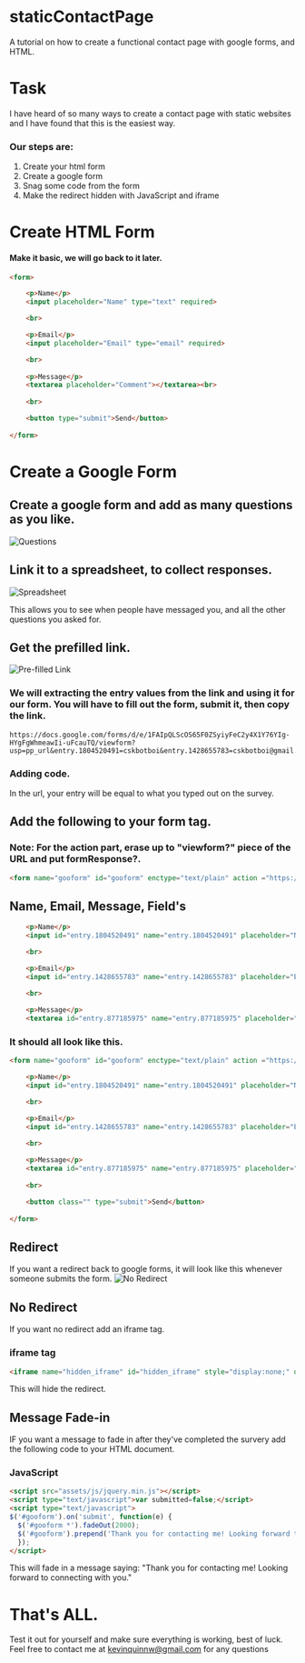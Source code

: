 # staticContactPage
A tutorial on how to create a functional contact page with google forms, and HTML.

# Task 
I have heard of so many ways to create a contact page with static websites and I have found that this is the easiest way. 

### Our steps are:
1. Create your html form
2. Create a google form
3. Snag some code from the form 
4. Make the redirect hidden with JavaScript and iframe

# Create HTML Form 
#### Make it basic, we will go back to it later.

```html 
<form>

    <p>Name</p>
    <input placeholder="Name" type="text" required>

    <br>

    <p>Email</p>
    <input placeholder="Email" type="email" required>

    <br>
    
    <p>Message</p>
    <textarea placeholder="Comment"></textarea><br>
    
    <br>

    <button type="submit">Send</button>
  
</form>
```

# Create a Google Form 

## Create a google form and add as many questions as you like.
![Questions](questions.png "Optional Title")

## Link it to a spreadsheet, to collect responses.
![Spreadsheet](spreadsheet.png "Optional Title")

This allows you to see when people have messaged you, and all the other questions you asked for.

## Get the prefilled link.
![Pre-filled Link](pre-filled-link.png "Optional Title")

### We will extracting the entry values from the link and using it for our form. You will have to fill out the form, submit it, then copy the link.

```
https://docs.google.com/forms/d/e/1FAIpQLScOS65F0ZSyiyFeC2y4X1Y76YIg-HYgFgWhmeawIi-uFcauTQ/viewform?usp=pp_url&entry.1804520491=cskbotboi&entry.1428655783=cskbotboi@gmail.com&entry.877185975=Hello!
```

### Adding code. 
In the url, your entry will be equal to what you typed out on the survey. 

## Add the following to your form tag.

### Note: For the action part, erase up to "viewform?" piece of the URL and put formResponse?. 

```html 
<form name="gooform" id="gooform" enctype="text/plain" action ="https://docs.google.com/forms/d/e/1FAIpQLScOS65F0ZSyiyFeC2y4X1Y76YIg-HYgFgWhmeawIi-uFcauTQ/formResponse?" target ="hidden_iframe" onsubmit="submitted=true;">
```

## Name, Email, Message, Field's
```html
    <p>Name</p>
    <input id="entry.1804520491" name="entry.1804520491" placeholder="Name" type="text" required>

    <br>

    <p>Email</p>
    <input id="entry.1428655783" name="entry.1428655783" placeholder="Email" type="email" required>

    <br>
    
    <p>Message</p>
    <textarea id="entry.877185975" name="entry.877185975" placeholder="Comment"></textarea><br>
```


### It should all look like this. 
```html 
<form name="gooform" id="gooform" enctype="text/plain" action ="https://docs.google.com/forms/d/e/1FAIpQLScOS65F0ZSyiyFeC2y4X1Y76YIg-HYgFgWhmeawIi-uFcauTQ/formResponse?" target ="hidden_iframe" onsubmit="submitted=true;">

    <p>Name</p>
    <input id="entry.1804520491" name="entry.1804520491" placeholder="Name" type="text" required>

    <br>

    <p>Email</p>
    <input id="entry.1428655783" name="entry.1428655783" placeholder="Email" type="email" required>

    <br>
    
    <p>Message</p>
    <textarea id="entry.877185975" name="entry.877185975" placeholder="Comment"></textarea><br>
    
    <br>

    <button class="" type="submit">Send</button>
  
</form>
```

## Redirect 
If you want a redirect back to google forms, it will look like this whenever someone submits the form. 
![No Redirect](no-redirect.png "Optional Title")

## No Redirect
If you want no redirect add an iframe tag.

### iframe tag
```html
<iframe name="hidden_iframe" id="hidden_iframe" style="display:none;" onload="if(submitted) {}"></iframe>
```
This will hide the redirect.

## Message Fade-in
IF you want a message to fade in after they've completed the survery add the following code to your HTML document.
    
### JavaScript 
```html 
<script src="assets/js/jquery.min.js"></script>
<script type="text/javascript">var submitted=false;</script>
<script type="text/javascript">
$('#gooform').on('submit', function(e) {
  $('#gooform *').fadeOut(2000);
  $('#gooform').prepend('Thank you for contacting me! Looking forward to connecting with you.');
  });
</script>
```
This will fade in a message saying: "Thank you for contacting me! Looking forward to connecting with you." 

# That's ALL. 
Test it out for yourself and make sure everything is working, best of luck. Feel free to contact me at kevinquinnw@gmail.com for any questions
